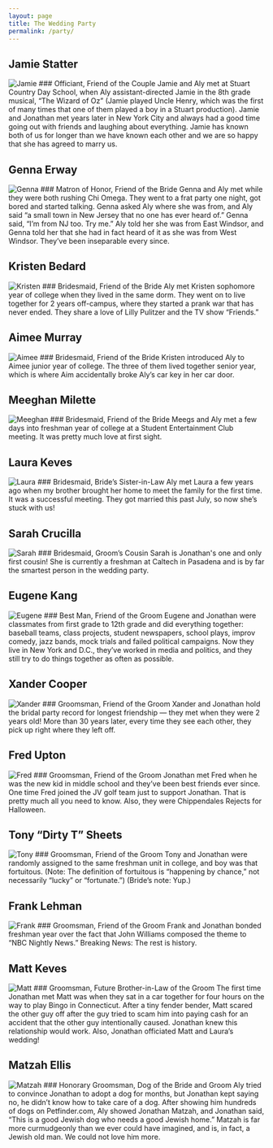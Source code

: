 ```yaml
---
layout: page
title: The Wedding Party
permalink: /party/
---
```


## Jamie Statter
<img src="/images/jamie.png" alt="Jamie" class="img-responsive img-thumbnail content-img-small center-block" />
### Officiant, Friend of the Couple
Jamie and Aly met at Stuart Country Day School, when Aly assistant-directed Jamie in the 8th grade musical, “The Wizard of Oz” (Jamie played Uncle Henry, which was the first of many times that one of them played a boy in a Stuart production). Jamie and Jonathan met years later in New York City and always had a good time going out with friends and laughing about everything. Jamie has known both of us for longer than we have known each other and we are so happy that she has agreed to marry us.

## Genna Erway
<img src="/images/genna.png" alt="Genna" class="img-responsive img-thumbnail content-img-small center-block" />
### Matron of Honor, Friend of the Bride
Genna and Aly met while they were both rushing Chi Omega. They went to a frat party one night, got bored and started talking. Genna asked Aly where she was from, and Aly said “a small town in New Jersey that no one has ever heard of.” Genna said, “I’m from NJ too. Try me.” Aly told her she was from East Windsor, and Genna told her that she had in fact heard of it as she was from West Windsor. They’ve been inseparable every since.

## Kristen Bedard
<img src="/images/kristen.png" alt="Kristen" class="img-responsive img-thumbnail content-img-small center-block" />
### Bridesmaid, Friend of the Bride
Aly met Kristen sophomore year of college when they lived in the same dorm. They went on to live together for 2 years off-campus, where they started a prank war that has never ended. They share a love of Lilly Pulitzer and the TV show “Friends.”

## Aimee Murray
<img src="/images/aimee.png" alt="Aimee" class="img-responsive img-thumbnail content-img-small center-block" />
### Bridesmaid, Friend of the Bride
Kristen introduced Aly to Aimee junior year of college. The three of them lived together senior year, which is where Aim accidentally broke Aly’s car key in her car door.

## Meeghan Milette
<img src="/images/meeghan.png" alt="Meeghan" class="img-responsive img-thumbnail content-img-small center-block" />
### Bridesmaid, Friend of the Bride
Meegs and Aly met a few days into freshman year of college at a Student Entertainment Club meeting. It was pretty much love at first sight.

## Laura Keves
<img src="/images/laura.png" alt="Laura" class="img-responsive img-thumbnail content-img-small center-block" />
### Bridesmaid, Bride’s Sister-in-Law
Aly met Laura a few years ago when my brother brought her home to meet the family for the first time. It was a successful meeting. They got married this past July, so now she’s stuck with us!

## Sarah Crucilla
<img src="/images/sarah.png" alt="Sarah" class="img-responsive img-thumbnail content-img-small center-block" />
### Bridesmaid, Groom’s Cousin
Sarah is Jonathan's one and only first cousin! She is currently a freshman at Caltech in Pasadena and is by far the smartest person in the wedding party.

## Eugene Kang
<img src="/images/eugene.jpg" alt="Eugene" class="img-responsive img-thumbnail content-img-small center-block" />
### Best Man, Friend of the Groom
Eugene and Jonathan were classmates from first grade to 12th grade and did everything together: baseball teams, class projects, student newspapers, school plays, improv comedy, jazz bands, mock trials and failed political campaigns. Now they live in New York and D.C., they’ve worked in media and politics, and they still try to do things together as often as possible.

## Xander Cooper
<img src="/images/xander.png" alt="Xander" class="img-responsive img-thumbnail content-img-small center-block" />
### Groomsman, Friend of the Groom
Xander and Jonathan hold the bridal party record for longest friendship — they met when they were 2 years old! More than 30 years later, every time they see each other, they pick up right where they left off.

## Fred Upton
<img src="/images/fred.jpg" alt="Fred" class="img-responsive img-thumbnail content-img-small center-block" />
### Groomsman, Friend of the Groom
Jonathan met Fred when he was the new kid in middle school and they’ve been best friends ever since. One time Fred joined the JV golf team just to support Jonathan. That is pretty much all you need to know. Also, they were Chippendales Rejects for Halloween.

## Tony “Dirty T” Sheets
<img src="/images/tony.jpg" alt="Tony" class="img-responsive img-thumbnail content-img-small center-block" />
### Groomsman, Friend of the Groom
Tony and Jonathan were randomly assigned to the same freshman unit in college, and boy was that fortuitous. (Note: The definition of fortuitous is “happening by chance,” not necessarily “lucky” or “fortunate.”) (Bride’s note: Yup.)

## Frank Lehman
<img src="/images/frank.jpg" alt="Frank" class="img-responsive img-thumbnail content-img-small center-block" />
### Groomsman, Friend of the Groom
Frank and Jonathan bonded freshman year over the fact that John Williams composed the theme to “NBC Nightly News.” Breaking News: The rest is history.

## Matt Keves
<img src="/images/matt.png" alt="Matt" class="img-responsive img-thumbnail content-img-small center-block" />
### Groomsman, Future Brother-in-Law of the Groom
The first time Jonathan met Matt was when they sat in a car together for four hours on the way to play Bingo in Connecticut. After a tiny fender bender, Matt scared the other guy off after the guy tried to scam him into paying cash for an accident that the other guy intentionally caused. Jonathan knew this relationship would work. Also, Jonathan officiated Matt and Laura’s wedding!

## Matzah Ellis
<img src="/images/matzah.png" alt="Matzah" class="img-responsive img-thumbnail content-img-small center-block" />
### Honorary Groomsman, Dog of the Bride and Groom
Aly tried to convince Jonathan to adopt a dog for months, but Jonathan kept saying no, he didn’t know how to take care of a dog. After showing him hundreds of dogs on Petfinder.com, Aly showed Jonathan Matzah, and Jonathan said, “This is a good Jewish dog who needs a good Jewish home.” Matzah is far more curmudgeonly than we ever could have imagined, and is, in fact, a Jewish old man. We could not love him more.
